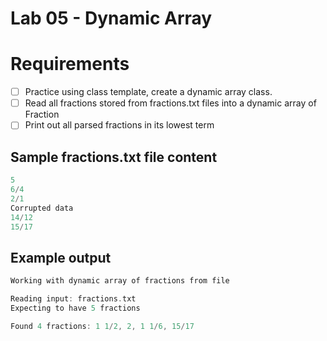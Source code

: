 # Lab 05 - Dynamic Array

# Requirements

- [ ]  Practice using class template, create a dynamic array class.
- [ ]  Read all fractions stored from fractions.txt files into a dynamic array of Fraction
- [ ]  Print out all parsed fractions in its lowest term

## Sample fractions.txt file content

```cpp
5
6/4
2/1
Corrupted data
14/12
15/17
```

## Example output

```cpp
Working with dynamic array of fractions from file

Reading input: fractions.txt
Expecting to have 5 fractions

Found 4 fractions: 1 1/2, 2, 1 1/6, 15/17
```
